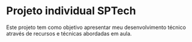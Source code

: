 # Projeto individual SPTech
Este projeto tem como objetivo apresentar meu desenvolvimento técnico através de recursos e técnicas abordadas em aula.
